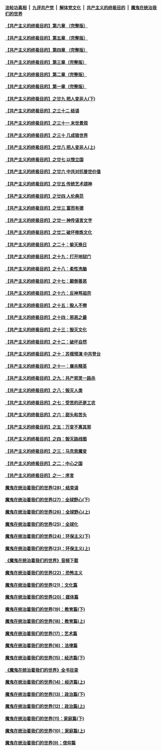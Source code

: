 ####  [法轮功真相](../../../../basic/blob/master/README.md?t=05111231) &nbsp;|&nbsp; [九评共产党](../../../../9ping.md/blob/master/README.md?t=05111231) &nbsp;|&nbsp; [解体党文化](../../../../jtdwh.md/blob/master/README.md?t=05111231)  &nbsp;|&nbsp; [共产主义的终极目的](../../../../gczydzjmd.md/blob/master/README.md?t=05111231) &nbsp;|&nbsp; [魔鬼在统治我们的世界](../../../../mgztzwmdsj.md/blob/master/README.md?t=05111231) 

#### [【共产主义的终极目的】第六章 （完整版）](../pages/nsc422/n11428913.md?t=05111231) 

#### [【共产主义的终极目的】第五章 （完整版）](../pages/nsc422/n11428912.md?t=05111231) 

#### [【共产主义的终极目的】第四章 （完整版）](../pages/nsc422/n11428907.md?t=05111231) 

#### [【共产主义的终极目的】第三章（完整版）](../pages/nsc422/n11428848.md?t=05111231) 

#### [【共产主义的终极目的】第二章（完整版）](../pages/nsc422/n11428831.md?t=05111231) 

#### [【共产主义的终极目的】第一章（完整版）](../pages/nsc422/n11417651.md?t=05111231) 

#### [【共产主义的终极目的】之廿九 把人变非人(下)](../pages/nsc422/n11344140.md?t=05111231) 

#### [【共产主义的终极目的】之三十二 结语](../pages/nsc422/n11360535.md?t=05111231) 

#### [【共产主义的终极目的】之三十一 末世景观](../pages/nsc422/n11351129.md?t=05111231) 

#### [【共产主义的终极目的】之三十 几成狼世界](../pages/nsc422/n11348280.md?t=05111231) 

#### [【共产主义的终极目的】之廿八 把人变非人(上)](../pages/nsc422/n11340492.md?t=05111231) 

#### [【共产主义的终极目的】之廿七 以恨立国](../pages/nsc422/n11336944.md?t=05111231) 

#### [【共产主义的终极目的】之廿六 中共对抗普世价值](../pages/nsc422/n11324785.md?t=05111231) 

#### [【共产主义的终极目的】之廿五 传统艺术颂神](../pages/nsc422/n11296396.md?t=05111231) 

#### [【共产主义的终极目的】之廿四 人伦典范](../pages/nsc422/n11296397.md?t=05111231) 

#### [【共产主义的终极目的】之廿三 富而有德](../pages/nsc422/n11283598.md?t=05111231) 

#### [【共产主义的终极目的】之廿一 神传语言文字](../pages/nsc422/n11263265.md?t=05111231) 

#### [【共产主义的终极目的】之廿二 破坏修炼文化](../pages/nsc422/n11245728.md?t=05111231) 

#### [【共产主义的终极目的】之二十：偷天换日](../pages/nsc422/n11238846.md?t=05111231) 

#### [【共产主义的终极目的】之十九：打开地狱门](../pages/nsc422/n11206376.md?t=05111231) 

#### [【共产主义的终极目的】之十八：柔性洗脑](../pages/nsc422/n11199994.md?t=05111231) 

#### [【共产主义的终极目的】之十七：颠倒善恶](../pages/nsc422/n11179782.md?t=05111231) 

#### [【共产主义的终极目的】之十六：反神骂祖宗](../pages/nsc422/n11166798.md?t=05111231) 

#### [【共产主义的终极目的】之十五：毁人不倦](../pages/nsc422/n11166792.md?t=05111231) 

#### [【共产主义的终极目的】之十四：邪恶之最](../pages/nsc422/n11150249.md?t=05111231) 

#### [【共产主义的终极目的】之十三：毁灭文化](../pages/nsc422/n11135227.md?t=05111231) 

#### [【共产主义的终极目的】之十二：破坏自然](../pages/nsc422/n11135214.md?t=05111231) 

#### [【共产主义的终极目的】之十：苏俄预演 中共登台](../pages/nsc422/n11118424.md?t=05111231) 

#### [【共产主义的终极目的】之十一：屠杀精英](../pages/nsc422/n11118442.md?t=05111231) 

#### [【共产主义的终极目的】之九：共产邪灵一路杀](../pages/nsc422/n11114139.md?t=05111231) 

#### [【共产主义的终极目的】之八：毁灭人类](../pages/nsc422/n11108503.md?t=05111231) 

#### [【共产主义的终极目的】之七：受苦的还是工农](../pages/nsc422/n11101809.md?t=05111231) 

#### [【共产主义的终极目的】之六：甜头和苦头](../pages/nsc422/n11096971.md?t=05111231) 

#### [【共产主义的终极目的】之五：万变不离其邪](../pages/nsc422/n11091285.md?t=05111231) 

#### [【共产主义的终极目的】之四：毁灭路线图](../pages/nsc422/n11086284.md?t=05111231) 

#### [【共产主义的终极目的】之三：马克思魔变](../pages/nsc422/n11061941.md?t=05111231) 

#### [【共产主义的终极目的】之二：中心之国](../pages/nsc422/n11047728.md?t=05111231) 

#### [【共产主义的终极目的】之一：序言](../pages/nsc422/n11086077.md?t=05111231) 

#### [魔鬼在统治着我们的世界(28)：结束语](../pages/nsc422/n10936246.md?t=05111231) 

#### [魔鬼在统治着我们的世界(27)：全球野心(下)](../pages/nsc422/n10928319.md?t=05111231) 

#### [魔鬼在统治着我们的世界(26)：全球野心(上)](../pages/nsc422/n10900318.md?t=05111231) 

#### [魔鬼在统治着我们的世界(25)：全球化](../pages/nsc422/n10788205.md?t=05111231) 

#### [魔鬼在统治着我们的世界(24)：环保主义(下)](../pages/nsc422/n10695307.md?t=05111231) 

#### [魔鬼在统治着我们的世界(23)：环保主义(上)](../pages/nsc422/n10688613.md?t=05111231) 

#### [《魔鬼在统治着我们的世界》音频下载](../pages/nsc422/n10635553.md?t=05111231) 

#### [魔鬼在统治着我们的世界(22)：恐怖主义](../pages/nsc422/n10614727.md?t=05111231) 

#### [魔鬼在统治着我们的世界(21)：文化篇](../pages/nsc422/n10597706.md?t=05111231) 

#### [魔鬼在统治着我们的世界(20)：媒体篇](../pages/nsc422/n10586579.md?t=05111231) 

#### [魔鬼在统治着我们的世界(19)：教育篇(下)](../pages/nsc422/n10564808.md?t=05111231) 

#### [魔鬼在统治着我们的世界(18)：教育篇(上)](../pages/nsc422/n10526970.md?t=05111231) 

#### [魔鬼在统治着我们的世界(17)：艺术篇](../pages/nsc422/n10499093.md?t=05111231) 

#### [魔鬼在统治着我们的世界(16)：法律篇](../pages/nsc422/n10485969.md?t=05111231) 

#### [魔鬼在统治着我们的世界(15)：经济篇(下)](../pages/nsc422/n10469975.md?t=05111231) 

#### [《魔鬼在统治着我们的世界》全书目录](../pages/nsc422/n10464261.md?t=05111231) 

#### [魔鬼在统治着我们的世界(14)：经济篇(上)](../pages/nsc422/n10457370.md?t=05111231) 

#### [魔鬼在统治着我们的世界(13)：政治篇(下)](../pages/nsc422/n10448270.md?t=05111231) 

#### [魔鬼在统治着我们的世界(12)：政治篇(上)](../pages/nsc422/n10444576.md?t=05111231) 

#### [魔鬼在统治着我们的世界(11)：家庭篇(下)](../pages/nsc422/n10440961.md?t=05111231) 

#### [魔鬼在统治着我们的世界(10)：家庭篇(上)](../pages/nsc422/n10435448.md?t=05111231) 

#### [魔鬼在统治着我们的世界(9)：信仰篇](../pages/nsc422/n10432159.md?t=05111231) 

